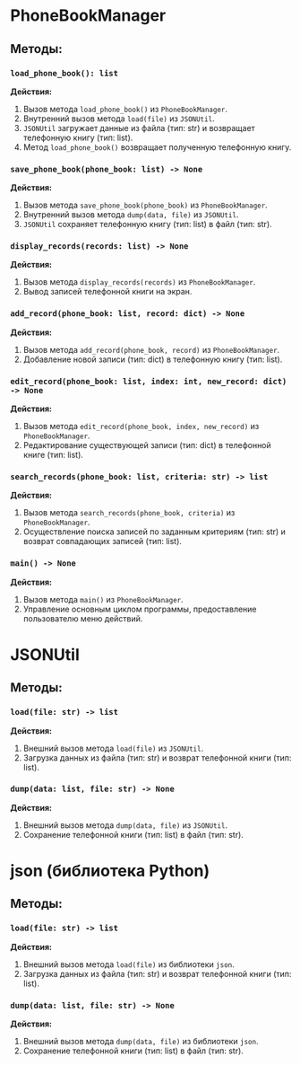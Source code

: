 # PhoneBookManager

## Методы:

### `load_phone_book(): list`

**Действия:**
1. Вызов метода `load_phone_book()` из `PhoneBookManager`.
2. Внутренний вызов метода `load(file)` из `JSONUtil`.
3. `JSONUtil` загружает данные из файла (тип: str) и возвращает телефонную книгу (тип: list).
4. Метод `load_phone_book()` возвращает полученную телефонную книгу.

### `save_phone_book(phone_book: list) -> None`

**Действия:**
1. Вызов метода `save_phone_book(phone_book)` из `PhoneBookManager`.
2. Внутренний вызов метода `dump(data, file)` из `JSONUtil`.
3. `JSONUtil` сохраняет телефонную книгу (тип: list) в файл (тип: str).

### `display_records(records: list) -> None`

**Действия:**
1. Вызов метода `display_records(records)` из `PhoneBookManager`.
2. Вывод записей телефонной книги на экран.

### `add_record(phone_book: list, record: dict) -> None`

**Действия:**
1. Вызов метода `add_record(phone_book, record)` из `PhoneBookManager`.
2. Добавление новой записи (тип: dict) в телефонную книгу (тип: list).

### `edit_record(phone_book: list, index: int, new_record: dict) -> None`

**Действия:**
1. Вызов метода `edit_record(phone_book, index, new_record)` из `PhoneBookManager`.
2. Редактирование существующей записи (тип: dict) в телефонной книге (тип: list).

### `search_records(phone_book: list, criteria: str) -> list`

**Действия:**
1. Вызов метода `search_records(phone_book, criteria)` из `PhoneBookManager`.
2. Осуществление поиска записей по заданным критериям (тип: str) и возврат совпадающих записей (тип: list).

### `main() -> None`

**Действия:**
1. Вызов метода `main()` из `PhoneBookManager`.
2. Управление основным циклом программы, предоставление пользователю меню действий.

# JSONUtil

## Методы:

### `load(file: str) -> list`

**Действия:**
1. Внешний вызов метода `load(file)` из `JSONUtil`.
2. Загрузка данных из файла (тип: str) и возврат телефонной книги (тип: list).

### `dump(data: list, file: str) -> None`

**Действия:**
1. Внешний вызов метода `dump(data, file)` из `JSONUtil`.
2. Сохранение телефонной книги (тип: list) в файл (тип: str).

# json (библиотека Python)

## Методы:

### `load(file: str) -> list`

**Действия:**
1. Внешний вызов метода `load(file)` из библиотеки `json`.
2. Загрузка данных из файла (тип: str) и возврат телефонной книги (тип: list).

### `dump(data: list, file: str) -> None`

**Действия:**
1. Внешний вызов метода `dump(data, file)` из библиотеки `json`.
2. Сохранение телефонной книги (тип: list) в файл (тип: str).
